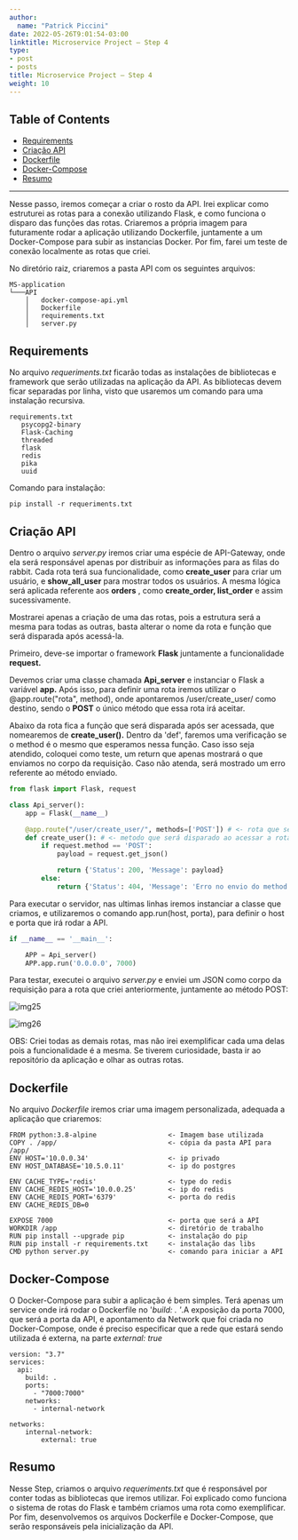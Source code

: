 ```yaml
---
author:
  name: "Patrick Piccini"
date: 2022-05-26T9:01:54-03:00
linktitle: Microservice Project – Step 4
type:
- post
- posts
title: Microservice Project – Step 4
weight: 10
---
```

## Table of Contents
- [Requirements](#requirements)
- [Criação API](#cria%C3%A7%C3%A3o-api)
- [Dockerfile](#dockerfile)
- [Docker-Compose](#docker-compose)
- [Resumo](#resumo)
---

Nesse passo, iremos começar a criar o rosto da API. Irei explicar como estruturei as rotas para a conexão utilizando Flask, e como funciona o disparo das funções das rotas. Criaremos a própria imagem para futuramente rodar a aplicação utilizando Dockerfile, juntamente a um Docker-Compose para subir as instancias Docker. Por fim, farei um teste de conexão localmente as rotas que criei.

No diretório raiz, criaremos a pasta API com os seguintes arquivos:

~~~ Estrutura
MS-application
└───API
    │   docker-compose-api.yml
    │   Dockerfile
    │   requirements.txt
    │   server.py
~~~

## Requirements

No arquivo _requeriments.txt_ ficarão todas as instalações de bibliotecas e framework que serão utilizadas na aplicação da API. As bibliotecas devem ficar separadas por linha, visto que usaremos um comando para uma instalação recursiva.

~~~ requirements
requirements.txt
   psycopg2-binary
   Flask-Caching
   threaded
   flask
   redis
   pika
   uuid
~~~
Comando para instalação:
~~~ shell
pip install -r requeriments.txt
~~~

## Criação API

Dentro o arquivo _server.py_ iremos criar uma espécie de API-Gateway, onde ela será responsável apenas por distribuir as informações para as filas do rabbit. Cada rota terá sua funcionalidade, como **create\_user** para criar um usuário, e **show\_all\_user** para mostrar todos os usuários. A mesma lógica será aplicada referente aos **orders** , como **create\_order, list\_order** e assim sucessivamente.

Mostrarei apenas a criação de uma das rotas, pois a estrutura será a mesma para todas as outras, basta alterar o nome da rota e função que será disparada após acessá-la.

Primeiro, deve-se importar o framework **Flask** juntamente a funcionalidade **request.**

Devemos criar uma classe chamada **Api\_server** e instanciar o Flask a variável **app.** Após isso, para definir uma rota iremos utilizar o @app.route(&quot;rota&quot;, method), onde apontaremos /user/create\_user/ como destino, sendo o **POST** o único método que essa rota irá aceitar.

Abaixo da rota fica a função que será disparada após ser acessada, que nomearemos de **create\_user().** Dentro da &#39;def&#39;, faremos uma verificação se o method é o mesmo que esperamos nessa função. Caso isso seja atendido, coloquei como teste, um return que apenas mostrará o que enviamos no corpo da requisição. Caso não atenda, será mostrado um erro referente ao método enviado.

~~~ python
from flask import Flask, request

class Api_server():
    app = Flask(__name__)

    @app.route("/user/create_user/", methods=['POST']) # <- rota que será acessada
    def create_user(): # <- metodo que será disparado ao acessar a rota acima 
        if request.method == 'POST':
            payload = request.get_json()

            return {'Status': 200, 'Message': payload}
        else:
            return {'Status': 404, 'Message': 'Erro no envio do method'}
~~~

Para executar o servidor, nas ultimas linhas iremos instanciar a classe que criamos, e utilizaremos o comando app.run(host, porta), para definir o host e porta que irá rodar a API.

~~~ python
if __name__ == '__main__':

    APP = Api_server()
    APP.app.run('0.0.0.0', 7000)
~~~

Para testar, executei o arquivo _server.py_ e enviei um JSON como corpo da requisição para a rota que criei anteriormente, juntamente ao método POST:

![img25](/images/microservice_project/img25.jpg)

![img26](/images/microservice_project/img26.jpg)

OBS: Criei todas as demais rotas, mas não irei exemplificar cada uma delas pois a funcionalidade é a mesma. Se tiverem curiosidade, basta ir ao repositório da aplicação e olhar as outras rotas.

## Dockerfile

No arquivo _Dockerfile_ iremos criar uma imagem personalizada, adequada a aplicação que criaremos:

~~~ docker
FROM python:3.8-alpine                  <- Imagem base utilizada
COPY . /app/                            <- cópia da pasta API para /app/
ENV HOST='10.0.0.34'                    <- ip privado 
ENV HOST_DATABASE='10.5.0.11'           <- ip do postgres

ENV CACHE_TYPE='redis'                  <- type do redis
ENV CACHE_REDIS_HOST='10.0.0.25'        <- ip do redis
ENV CACHE_REDIS_PORT='6379'             <- porta do redis
ENV CACHE_REDIS_DB=0

EXPOSE 7000                             <- porta que será a API
WORKDIR /app                            <- diretório de trabalho
RUN pip install --upgrade pip           <- instalação do pip
RUN pip install -r requirements.txt     <- instalação das libs
CMD python server.py                    <- comando para iniciar a API
~~~

## Docker-Compose

O Docker-Compose para subir a aplicação é bem simples. Terá apenas um service onde irá rodar o Dockerfile no &#39;_build: . &#39;_.A exposição da porta 7000, que será a porta da API, e apontamento da Network que foi criada no Docker-Compose, onde é preciso especificar que a rede que estará sendo utilizada é externa, na parte _external: true_

~~~ docker
version: "3.7"
services:
  api:
    build: .
    ports:
      - "7000:7000"
    networks:
      - internal-network

networks:
    internal-network:
        external: true
~~~
## Resumo

Nesse Step, criamos o arquivo _requeriments.txt_ que é responsável por conter todas as bibliotecas que iremos utilizar. Foi explicado como funciona o sistema de rotas do Flask e também criamos uma rota como exemplificar. Por fim, desenvolvemos os arquivos Dockerfile e Docker-Compose, que serão responsáveis pela inicialização da API.